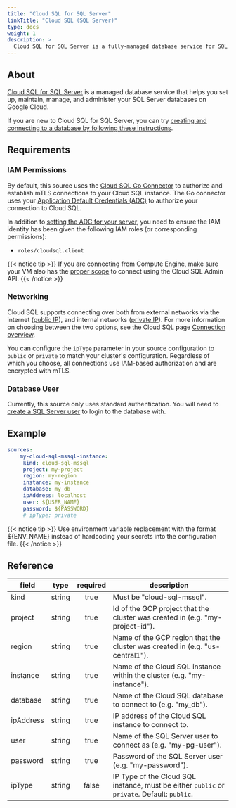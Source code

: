 ```yaml
---
title: "Cloud SQL for SQL Server"
linkTitle: "Cloud SQL (SQL Server)"
type: docs
weight: 1
description: >
  Cloud SQL for SQL Server is a fully-managed database service for SQL Server.
---
```


## About

[Cloud SQL for SQL Server][csql-mssql-docs] is a managed database service that
helps you set up, maintain, manage, and administer your SQL Server databases on
Google Cloud.

If you are new to Cloud SQL for SQL Server, you can try [creating and connecting
to a database by following these instructions][csql-mssql-connect].

[csql-mssql-docs]: https://cloud.google.com/sql/docs/sqlserver
[csql-mssql-connect]: https://cloud.google.com/sql/docs/sqlserver/connect-overview

## Requirements

### IAM Permissions

By default, this source uses the [Cloud SQL Go Connector][csql-go-conn] to
authorize and establish mTLS connections to your Cloud SQL instance. The Go
connector uses your [Application Default Credentials (ADC)][adc] to authorize
your connection to Cloud SQL.

In addition to [setting the ADC for your server][set-adc], you need to ensure
the IAM identity has been given the following IAM roles (or corresponding
permissions):

- `roles/cloudsql.client`

{{< notice tip >}}
If you are connecting from Compute Engine, make sure your VM
also has the [proper
scope](https://cloud.google.com/compute/docs/access/service-accounts#accesscopesiam)
to connect using the Cloud SQL Admin API.
{{< /notice >}}

[csql-go-conn]: https://github.com/GoogleCloudPlatform/cloud-sql-go-connector
[adc]: https://cloud.google.com/docs/authentication#adc
[set-adc]: https://cloud.google.com/docs/authentication/provide-credentials-adc

### Networking

Cloud SQL supports connecting over both from external networks via the internet
([public IP][public-ip]), and internal networks ([private IP][private-ip]).
For more information on choosing between the two options, see the Cloud SQL page
[Connection overview][conn-overview].

You can configure the `ipType` parameter in your source configuration to
`public` or `private` to match your cluster's configuration. Regardless of which
you choose, all connections use IAM-based authorization and are encrypted with
mTLS.

[private-ip]: https://cloud.google.com/sql/docs/sqlserver/configure-private-ip
[public-ip]: https://cloud.google.com/sql/docs/sqlserver/configure-ip
[conn-overview]: https://cloud.google.com/sql/docs/sqlserver/connect-overview

### Database User

Currently, this source only uses standard authentication. You will need to
[create a SQL Server user][cloud-sql-users] to login to the database with.

[cloud-sql-users]: https://cloud.google.com/sql/docs/sqlserver/create-manage-users

## Example

```yaml
sources:
    my-cloud-sql-mssql-instance:
     kind: cloud-sql-mssql
     project: my-project
     region: my-region
     instance: my-instance
     database: my_db
     ipAddress: localhost
     user: ${USER_NAME}
     password: ${PASSWORD}
     # ipType: private
```

{{< notice tip >}}
Use environment variable replacement with the format ${ENV_NAME}
instead of hardcoding your secrets into the configuration file.
{{< /notice >}}

## Reference

| **field** | **type** | **required** | **description**                                                                             |
|-----------|:--------:|:------------:|---------------------------------------------------------------------------------------------|
| kind      |  string  |     true     | Must be "cloud-sql-mssql".                                                                  |
| project   |  string  |     true     | Id of the GCP project that the cluster was created in (e.g. "my-project-id").               |
| region    |  string  |     true     | Name of the GCP region that the cluster was created in (e.g. "us-central1").                |
| instance  |  string  |     true     | Name of the Cloud SQL instance within the cluster (e.g. "my-instance").                      |
| database  |  string  |     true     | Name of the Cloud SQL database to connect to (e.g. "my_db").                                |
| ipAddress |  string  |     true     | IP address of the Cloud SQL instance to connect to.                                         |
| user      |  string  |     true     | Name of the SQL Server user to connect as (e.g. "my-pg-user").                              |
| password  |  string  |     true     | Password of the SQL Server user (e.g. "my-password").                                       |
| ipType    |  string  |    false     | IP Type of the Cloud SQL instance, must be either `public` or `private`. Default: `public`. |
